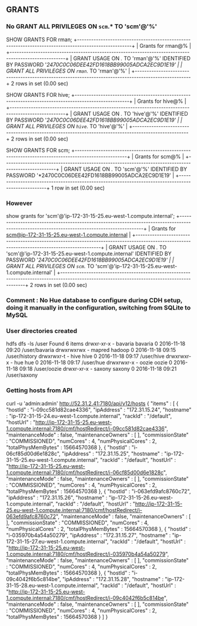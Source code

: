 ## GRANTS
### No GRANT ALL PRIVILEGES ON `scm`.* TO 'scm'@'%'

SHOW GRANTS FOR rman;
+-----------------------------------------------------------------------------------------------------+
| Grants for rman@%                                                                                   |
+-----------------------------------------------------------------------------------------------------+
| GRANT USAGE ON *.* TO 'rman'@'%' IDENTIFIED BY PASSWORD '*2470C0C06DEE42FD1618BB99005ADCA2EC9D1E19' |
| GRANT ALL PRIVILEGES ON `rman`.* TO 'rman'@'%'                                                      |
+-----------------------------------------------------------------------------------------------------+
2 rows in set (0.00 sec)

SHOW GRANTS FOR hive;
+-----------------------------------------------------------------------------------------------------+
| Grants for hive@%                                                                                   |
+-----------------------------------------------------------------------------------------------------+
| GRANT USAGE ON *.* TO 'hive'@'%' IDENTIFIED BY PASSWORD '*2470C0C06DEE42FD1618BB99005ADCA2EC9D1E19' |
| GRANT ALL PRIVILEGES ON `hive`.* TO 'hive'@'%'                                                      |
+-----------------------------------------------------------------------------------------------------+
2 rows in set (0.00 sec)

SHOW GRANTS FOR scm;
+----------------------------------------------------------------------------------------------------+
| Grants for scm@%                                                                                   |
+----------------------------------------------------------------------------------------------------+
| GRANT USAGE ON *.* TO 'scm'@'%' IDENTIFIED BY PASSWORD '*2470C0C06DEE42FD1618BB99005ADCA2EC9D1E19' |
+----------------------------------------------------------------------------------------------------+
1 row in set (0.00 sec)

### However

show grants for 'scm'@'ip-172-31-15-25.eu-west-1.compute.internal';
+---------------------------------------------------------------------------------------------------------------------------------------------+
| Grants for scm@ip-172-31-15-25.eu-west-1.compute.internal                                                                                   |
+---------------------------------------------------------------------------------------------------------------------------------------------+
| GRANT USAGE ON *.* TO 'scm'@'ip-172-31-15-25.eu-west-1.compute.internal' IDENTIFIED BY PASSWORD '*2470C0C06DEE42FD1618BB99005ADCA2EC9D1E19' |
| GRANT ALL PRIVILEGES ON `scm`.* TO 'scm'@'ip-172-31-15-25.eu-west-1.compute.internal'                                                       |
+---------------------------------------------------------------------------------------------------------------------------------------------+
2 rows in set (0.00 sec)

### Comment : No Hue database to configure during CDH setup, doing it manually in the configuration, switching from SQLite to MySQL

### User directories created
hdfs dfs -ls /user
Found 6 items
drwxr-xr-x   - bavaria bavaria          0 2016-11-18 09:20 /user/bavaria
drwxrwxrwx   - mapred  hadoop           0 2016-11-18 09:15 /user/history
drwxrwxr-t   - hive    hive             0 2016-11-18 09:17 /user/hive
drwxrwxr-x   - hue     hue              0 2016-11-18 09:17 /user/hue
drwxrwxr-x   - oozie   oozie            0 2016-11-18 09:18 /user/oozie
drwxr-xr-x   - saxony  saxony           0 2016-11-18 09:21 /user/saxony

### Getting hosts from API
curl -u 'admin:admin' http://52.31.2.41:7180/api/v12/hosts
{
  "items" : [ {
    "hostId" : "i-09cc581d82cae4336",
    "ipAddress" : "172.31.15.24",
    "hostname" : "ip-172-31-15-24.eu-west-1.compute.internal",
    "rackId" : "/default",
    "hostUrl" : "http://ip-172-31-15-25.eu-west-1.compute.internal:7180/cmf/hostRedirect/i-09cc581d82cae4336",
    "maintenanceMode" : false,
    "maintenanceOwners" : [ ],
    "commissionState" : "COMMISSIONED",
    "numCores" : 4,
    "numPhysicalCores" : 2,
    "totalPhysMemBytes" : 15664570368
  }, {
    "hostId" : "i-06cf85d00d6e1828c",
    "ipAddress" : "172.31.15.25",
    "hostname" : "ip-172-31-15-25.eu-west-1.compute.internal",
    "rackId" : "/default",
    "hostUrl" : "http://ip-172-31-15-25.eu-west-1.compute.internal:7180/cmf/hostRedirect/i-06cf85d00d6e1828c",
    "maintenanceMode" : false,
    "maintenanceOwners" : [ ],
    "commissionState" : "COMMISSIONED",
    "numCores" : 4,
    "numPhysicalCores" : 2,
    "totalPhysMemBytes" : 15664570368
  }, {
    "hostId" : "i-063efd9afc8760c72",
    "ipAddress" : "172.31.15.26",
    "hostname" : "ip-172-31-15-26.eu-west-1.compute.internal",
    "rackId" : "/default",
    "hostUrl" : "http://ip-172-31-15-25.eu-west-1.compute.internal:7180/cmf/hostRedirect/i-063efd9afc8760c72",
    "maintenanceMode" : false,
    "maintenanceOwners" : [ ],
    "commissionState" : "COMMISSIONED",
    "numCores" : 4,
    "numPhysicalCores" : 2,
    "totalPhysMemBytes" : 15664570368
  }, {
    "hostId" : "i-035970b4a54a50279",
    "ipAddress" : "172.31.15.27",
    "hostname" : "ip-172-31-15-27.eu-west-1.compute.internal",
    "rackId" : "/default",
    "hostUrl" : "http://ip-172-31-15-25.eu-west-1.compute.internal:7180/cmf/hostRedirect/i-035970b4a54a50279",
    "maintenanceMode" : false,
    "maintenanceOwners" : [ ],
    "commissionState" : "COMMISSIONED",
    "numCores" : 4,
    "numPhysicalCores" : 2,
    "totalPhysMemBytes" : 15664570368
  }, {
    "hostId" : "i-09c4042f6b5c814be",
    "ipAddress" : "172.31.15.28",
    "hostname" : "ip-172-31-15-28.eu-west-1.compute.internal",
    "rackId" : "/default",
    "hostUrl" : "http://ip-172-31-15-25.eu-west-1.compute.internal:7180/cmf/hostRedirect/i-09c4042f6b5c814be",
    "maintenanceMode" : false,
    "maintenanceOwners" : [ ],
    "commissionState" : "COMMISSIONED",
    "numCores" : 4,
    "numPhysicalCores" : 2,
    "totalPhysMemBytes" : 15664570368
  } ]
}